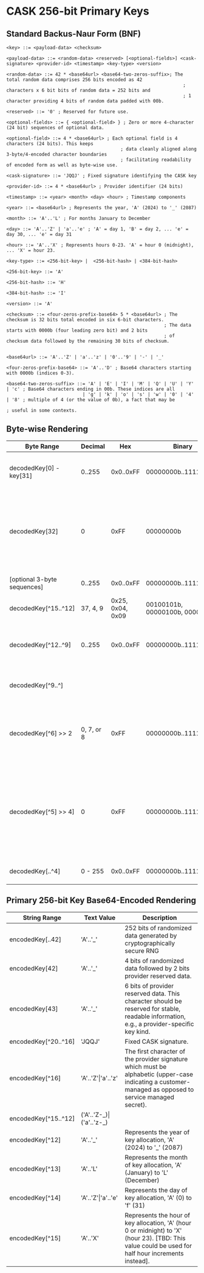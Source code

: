 # CASK 256-bit Primary Keys
## Standard Backus-Naur Form (BNF)
```
<key> ::= <payload-data> <checksum>

<payload-data> ::= <random-data> <reserved> [<optional-fields>] <cask-signature> <provider-id> <timestamp> <key-type> <version>

<random-data> ::= 42 * <base64url> <base64-two-zeros-suffix>; The total random data comprises 256 bits encoded as 42
                                                                 ; characters x 6 bit bits of random data = 252 bits and
                                                                 ; 1 character providing 4 bits of random data padded with 00b.

<reserved> ::= '0' ; Reserved for future use.

<optional-fields> ::= { <optional-field> } ; Zero or more 4-character (24 bit) sequences of optional data.

<optional-field> ::= 4 * <base64url> ; Each optional field is 4 characters (24 bits). This keeps
                                          ; data cleanly aligned along 3-byte/4-encoded character boundaries
                                          ; facilitating readability of encoded form as well as byte-wise use.

<cask-signature> ::= 'JQQJ' ; Fixed signature identifying the CASK key

<provider-id> ::= 4 * <base64url> ; Provider identifier (24 bits)

<timestamp> ::= <year> <month> <day> <hour> ; Timestamp components

<year> ::= <base64url> ; Represents the year, 'A' (2024) to '_' (2087)

<month> ::= 'A'..'L' ; For months January to December

<day> ::= 'A'..'Z' | 'a'..'e' ; 'A' = day 1, 'B' = day 2, ... 'e' = day 30, ... 'e' = day 31

<hour> ::= 'A'..'X' ; Represents hours 0-23. 'A' = hour 0 (midnight), ... 'X' = hour 23.

<key-type> ::= <256-bit-key> |  <256-bit-hash> | <384-bit-hash>

<256-bit-key> ::= 'A'

<256-bit-hash> ::= 'H'

<384-bit-hash> ::= 'I'

<version> ::= 'A' 

<checksum> ::= <four-zeros-prefix-base64> 5 * <base64url> ; The checksum is 32 bits total encoded in six 6-bit characters.
                                                          ; The data starts with 0000b (four leading zero bit) and 2 bits
                                                          ; of checksum data followed by the remaining 30 bits of checksum.


<base64url> ::= 'A'..'Z' | 'a'..'z' | '0'..'9' | '-' | '_'

<four-zeros-prefix-base64> ::= 'A'..'D' ; Base64 characters starting with 0000b (indices 0-3).

<base64-two-zeros-suffix> ::= 'A' | 'E' | 'I' | 'M' | 'Q' | 'U' | 'Y' | 'c' ; Base64 characters ending in 00b. These indices are all
                            | 'g' | 'k' | 'o' | 's' | 'w' | '0' | '4' | '8' ; multiple of 4 (or the value of 0b), a fact that may be
                                                                            ; useful in some contexts.
```
## Byte-wise Rendering
|Byte Range|Decimal|Hex|Binary|Description|
|-|-|-|-|-|
|decodedKey[0] - key[31]|0..255|0x0..0xFF|00000000b..11111111b|256 bits of random data produced by a cryptographically secure RNG|
|decodedKey[32]|0|0xFF|00000000b| A reserved byte to enforce 3-byte alignment. This data can be repurposed by providers (particularly the final base64 encoded character).
|[optional 3-byte sequences]|0..255|0x0..0xFF|00000000b..11111111b|Provider-defined data of arbitrary interpretation.
|decodedKey[^15..^12]| 37, 4, 9  |0x25, 0x04, 0x09| 00100101b, 00000100b, 00001001b | Decoded 'JQQJ' signature.
|decodedKey[^12..^9]|0..255|0x0..0xFF|00000000b..11111111b| Provider identifier, e.g. , '0x4c', '0x44', '0x93' (base64 encoded as 'TEST')
|decodedKey[^9..^]||||Time stamp data encoded in 4 six-bit blocks for YMDH.
|decodedKey[^6] >> 2|0, 7, or 8|0xFF|00000000b..11111100b| Leading 6 bits comprises kind enum followed by 2 bits of reserved padding. key[key.Length - 6] & 0xFC == 0.
|decodedKey[^5] >> 4]|0|0xFF|00000000b..11110000b| Leading 4 bits comprise 4 bits of reserved version information + 4 bits of zero padding (to preserve consistent rendering of the subsequence checksum data).
|decodedKey[..^4]|0 - 255|0x0..0xFF|00000000b..11111111b|CRC32(key[0] - key[key.Length - 5])

## Primary 256-bit Key Base64-Encoded Rendering
|String Range|Text Value|Description|
|-|-|-|
|encodedKey[..42] | 'A'..'_' | 252 bits of randomized data generated by cryptographically secure RNG
|encodedKey[42] | 'A'..'_' | 4 bits of randomized data followed by 2 bits provider reserved data.
|encodedKey[43] | 'A'..'_' | 6 bits of provider reserved data. This character should be reserved for stable, readable information, e.g., a provider-specific key kind.
|encodedKey[^20..^16]|'JQQJ'| Fixed CASK signature.
|encodedKey[^16]|'A'..'Z'\|'a'..'z'| The first character of the provider signature which must be alphabetic (upper-case indicating a customer-managed as opposed to service managed secret).
|encodedKey[^15..^12]|('A'..'Z-\_)\|('a'..'z-\_)| | The remaining three encoded characters. Any alphabetic characters must be consistently upper- or lower-case (to distinguish customer- vs. service-managed secrets).
|encodedKey[^12]|'A'..'_'|Represents the year of key allocation, 'A' (2024) to '_' (2087)|
|encodedKey[^13]|'A'..'L'|Represents the month of key allocation, 'A' (January) to 'L' (December)|
|encodedKey[^14]|'A'..'Z'\|'a'..'e'|Represents the day of key allocation, 'A' (0) to 'f' (31)|
|encodedKey[^15]|'A'..'X'|Represents the hour of key allocation, 'A' (hour 0 or midnight) to 'X' (hour 23). [TBD: This value could be used for half hour increments instead].

